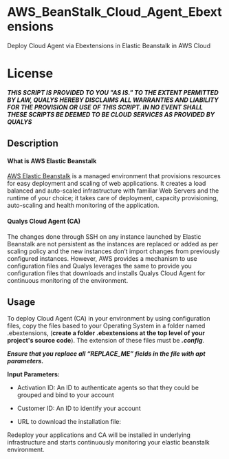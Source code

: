 # AWS_BeanStalk_Cloud_Agent_Ebextensions
Deploy Cloud Agent via Ebextensions in Elastic Beanstalk in AWS Cloud

# License
_**THIS SCRIPT IS PROVIDED TO YOU "AS IS."  TO THE EXTENT PERMITTED BY LAW, QUALYS HEREBY DISCLAIMS ALL WARRANTIES AND LIABILITY FOR THE PROVISION OR USE OF THIS SCRIPT.  IN NO EVENT SHALL THESE SCRIPTS BE DEEMED TO BE CLOUD SERVICES AS PROVIDED BY QUALYS**_


## Description

#### What is AWS Elastic Beanstalk
[AWS Elastic Beanstalk](https://docs.aws.amazon.com/elastic-beanstalk/index.html) is a managed environment that provisions resources for easy deployment and scaling of web applications. It creates a load balanced and auto-scaled infrastructure with familiar Web Servers
and the runtime of your choice; it takes care of deployment, capacity provisioning, auto-scaling and
health monitoring of the application.

#### Qualys Cloud Agent (CA)
The changes done through SSH on any instance launched by Elastic Beanstalk are not persistent as the
instances are replaced or added as per scaling policy and the new instances don’t import changes from
previously configured instances. However, AWS provides a mechanism to use configuration files and
Qualys leverages the same to provide you configuration files that downloads and installs Qualys Cloud
Agent for continuous monitoring of the environment.

## Usage
To deploy Cloud Agent (CA) in your environment by using configuration files, copy the files based to your Operating System 
in a folder named .ebextensions, (**create a folder .ebextensions at the top level of your project's source code**).
The extension of these files must be _**.config**_.

_**Ensure that you replace all “REPLACE_ME” fields in the file with apt parameters.**_

**Input Parameters:**

* Activation ID:
An ID to authenticate agents so that they could be grouped and bind to your account

* Customer ID:
An ID to identify your account

* URL to download the installation file: 

Redeploy your applications and CA will be installed in underlying infrastructure and starts continuously monitoring your elastic beanstalk environment.
